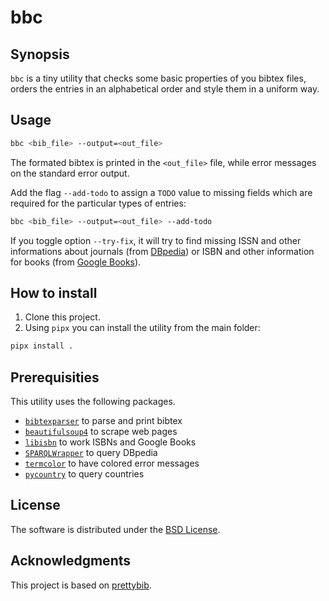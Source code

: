 # bbc

## Synopsis

`bbc` is a tiny utility that checks some basic properties of you bibtex files, orders the entries in an alphabetical order and style them in a uniform way.

## Usage

```bash
bbc <bib_file> --output=<out_file>
```

The formated bibtex is printed in the `<out_file>` file, while error messages on the standard error output.

Add the flag `--add-todo` to assign a `TODO` value to missing fields which are required for the particular types of entries:

```bash
bbc <bib_file> --output=<out_file> --add-todo
```

If you toggle option `--try-fix`, it will try to find missing ISSN and other informations about journals (from [DBpedia](http://wiki.dbpedia.org/)) or ISBN and other information for books (from [Google Books](books.google.com)).


## How to install

1. Clone this project.
2. Using `pipx` you can install the utility from the main folder:

```bash
pipx install .
```

## Prerequisities

This utility uses the following packages.

- [`bibtexparser`](https://github.com/sciunto-org/python-bibtexparser) to parse and print bibtex
- [`beautifulsoup4`](https://pypi.org/project/beautifulsoup4/) to scrape web pages
- [`libisbn`](https://github.com/xlcnd/isbnlib) to work ISBNs and Google Books
- [`SPARQLWrapper`](https://github.com/RDFLib/sparqlwrapper) to query DBpedia
- [`termcolor`](https://pypi.python.org/pypi/termcolor) to have colored error messages
- [`pycountry`](https://pypi.org/project/pycountry/) to query countries

## License

The software is distributed under the [BSD License](https://opensource.org/licenses/BSD-3-Clause).

## Acknowledgments

This project is based on [prettybib](https://github.com/jlibovicky/prettybib).
